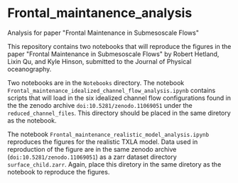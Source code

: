 # Frontal_maintanence_analysis
Analysis for paper "Frontal Maintenance in Submesoscale Flows"

This repository contains two notebooks that will reproduce the figures in the paper "Frontal Maintenance in Submesoscale Flows" by Robert Hetland, Lixin Qu, and Kyle Hinson, submitted to the Journal of Physical oceanography.

Two notebooks are in the `Notebooks` directory. The notebook `Frontal_maintenance_idealized_channel_flow_analysis.ipynb` contains scripts that will load in the six idealized channel flow configurations found in the the zenodo archive `doi:10.5281/zenodo.11069051` under the `reduced_channel_files`. This directory should be placed in the same diretory as the notebook.

The notebook `Frontal_maintenance_realistic_model_analysis.ipynb` reproduces the figures for the realistic TXLA model. Data used in reproduction of the figure are in the same zenodo archive (`doi:10.5281/zenodo.11069051`) as a zarr dataset directory `surface_child.zarr`. Again, place this diretory in the same diretory as the notebook to reproduce the figures.
